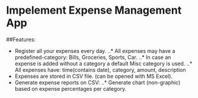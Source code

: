 # Impelement Expense Management App

##Features:
* Register all your expenses every day.
..* All expenses may have a predefined-category: Bills, Groceries, Sports, Car.
..* In case an expense is added without a category a default Misc category is used.
..* All expenses have: time(contains date), category, amount, description
* Expenses are stored in CSV file. (can be opened with MS Excel).
* Generate expense reports on CSV:
..* Generate chart (non-graphic) based on expense percentages per category.